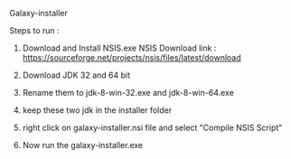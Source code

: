  Galaxy-installer
 
 Steps to run :
 
 1. Download and Install NSIS.exe
    NSIS Download link :  https://sourceforge.net/projects/nsis/files/latest/download

 2. Download JDK 32 and 64 bit
 3. Rename them to jdk-8-win-32.exe and jdk-8-win-64.exe
 4. keep these two jdk in the installer folder
 5. right click on galaxy-installer.nsi file and select "Compile NSIS Script"
 6. Now run the galaxy-installer.exe
